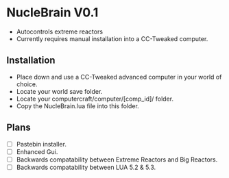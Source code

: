 # NucleBrain V0.1
- Autocontrols extreme reactors
- Currently requires manual installation into a CC-Tweaked computer.

## Installation
- Place down and use a CC-Tweaked advanced computer in your world of choice.
- Locate your world save folder.
- Locate your computercraft/computer/[comp_id]/ folder.
- Copy the NucleBrain.lua file into this folder.

## Plans
- [ ] Pastebin installer.  
- [ ] Enhanced Gui.  
- [ ] Backwards compatability between Extreme Reactors and Big Reactors.  
- [ ] Backwards compatability between LUA 5.2 & 5.3.  
